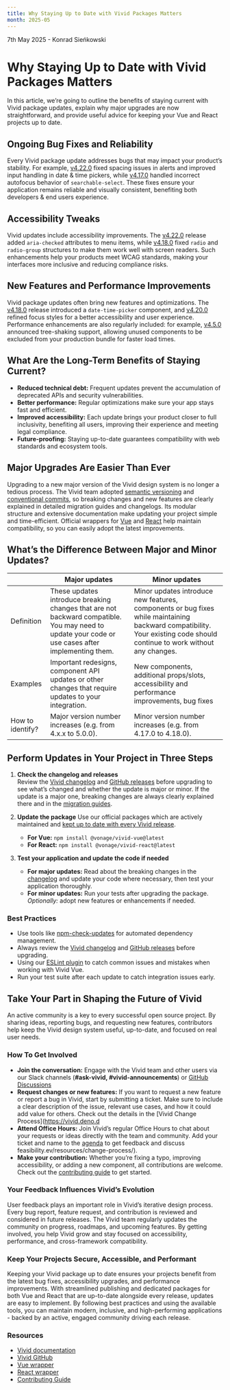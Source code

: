 ```yaml
---
title: Why Staying Up to Date with Vivid Packages Matters
month: 2025-05
---
```


7th May 2025 - Konrad Sieńkowski

# Why Staying Up to Date with Vivid Packages Matters

In this article, we’re going to outline the benefits of staying current with Vivid package updates, explain why major upgrades are now straightforward, and provide useful advice for keeping your Vue and React projects up to date.

## Ongoing Bug Fixes and Reliability

Every Vivid package update addresses bugs that may impact your product’s stability. For example, [v4.22.0](https://github.com/Vonage/vivid-3/releases/tag/vivid-v4.22.0) fixed spacing issues in alerts and improved input handling in date & time pickers, while [v4.17.0](https://github.com/Vonage/vivid-3/releases/tag/vivid-v4.17.0) handled incorrect autofocus behavior of `searchable-select`. These fixes ensure your application remains reliable and visually consistent, benefiting both developers & end users experience.

## Accessibility Tweaks

Vivid updates include accessibility improvements. The [v4.22.0](https://github.com/Vonage/vivid-3/releases/tag/vivid-v4.22.0) release added `aria-checked` attributes to menu items, while [v4.18.0](https://github.com/Vonage/vivid-3/releases/tag/vivid-v4.18.0) fixed `radio` and `radio-group` structures to make them work well with screen readers. Such enhancements help your products meet WCAG standards, making your interfaces more inclusive and reducing compliance risks.

## New Features and Performance Improvements

Vivid package updates often bring new features and optimizations. The [v4.18.0](https://github.com/Vonage/vivid-3/releases/tag/vivid-v4.18.0) release introduced a `date-time-picker` component, and [v4.20.0](https://github.com/Vonage/vivid-3/releases/tag/vivid-v4.20.0) refined focus styles for a better accessibility and user experience. Performance enhancements are also regularly included: for example, [v4.5.0](https://github.com/Vonage/vivid-3/releases/tag/vivid-v4.5.0) announced tree-shaking support, allowing unused components to be excluded from your production bundle for faster load times.

## What Are the Long-Term Benefits of Staying Current?

- **Reduced technical debt:** Frequent updates prevent the accumulation of deprecated APIs and security vulnerabilities.
- **Better performance:** Regular optimizations make sure your app stays fast and efficient.
- **Improved accessibility:** Each update brings your product closer to full inclusivity, benefiting all users, improving their experience and meeting legal compliance.
- **Future-proofing:** Staying up-to-date guarantees compatibility with web standards and ecosystem tools.

## Major Upgrades Are Easier Than Ever

Upgrading to a new major version of the Vivid design system is no longer a tedious process. The Vivid team adopted [semantic versioning](https://semver.org/) and [conventional commits](https://www.conventionalcommits.org/en/v1.0.0/), so breaking changes and new features are clearly explained in detailed migration guides and changelogs. Its modular structure and extensive documentation make updating your project simple and time-efficient. Official wrappers for [Vue](https://www.npmjs.com/package/@vonage/vivid-vue) and [React](https://github.com/Vonage/vivid-react) help maintain compatibility, so you can easily adopt the latest improvements.

## What’s the Difference Between Major and Minor Updates?

|                  | **Major updates**                                                                                                                                 | **Minor updates**                                                                                                                                                       |
| ---------------- | ------------------------------------------------------------------------------------------------------------------------------------------------- | ----------------------------------------------------------------------------------------------------------------------------------------------------------------------- |
| Definition       | These updates introduce breaking changes that are not backward compatible. You may need to update your code or use cases after implementing them. | Minor updates introduce new features, components or bug fixes while maintaining backward compatibility. Your existing code should continue to work without any changes. |
| Examples         | Important redesigns, component API updates or other changes that require updates to your integration.                                             | New components, additional props/slots, accessibility and performance improvements, bug fixes                                                                           |
| How to identify? | Major version number increases (e.g. from 4.x.x to 5.0.0).                                                                                        | Minor version number increases (e.g. from 4.17.0 to 4.18.0).                                                                                                            |

## Perform Updates in Your Project in Three Steps

1. **Check the changelog and releases**  
   Review the [Vivid changelog](https://github.com/Vonage/vivid-3/blob/main/libs/components/CHANGELOG.md) and [GitHub releases](https://github.com/Vonage/vivid-3/releases) before upgrading to see what’s changed and whether the update is major or minor. If the update is a major one, breaking changes are always clearly explained there and in the [migration guides](https://vivid.deno.dev/guides/v4-release-migration/).
2. **Update the package**
   Use our official packages which are actively maintained and [kept up to date with every Vivid release](https://vivid.deno.dev/getting-started/vue/#complete-and-up-to-date).

   - **For Vue:** `npm install @vonage/vivid-vue@latest`
   - **For React:** `npm install @vonage/vivid-react@latest`

3. **Test your application and update the code if needed**
   - **For major updates:** Read about the breaking changes in the [changelog](https://github.com/Vonage/vivid-3/blob/main/libs/components/CHANGELOG.md) and update your code where necessary, then test your application thoroughly.
   - **For minor updates:** Run your tests after upgrading the package. _Optionally:_ adopt new features or enhancements if needed.

### Best Practices

- Use tools like [npm-check-updates](https://www.npmjs.com/package/npm-check-updates) for automated dependency management.
- Always review the [Vivid changelog](https://github.com/Vonage/vivid-3/blob/main/libs/components/CHANGELOG.md) and [GitHub releases](https://github.com/Vonage/vivid-3/releases) before upgrading.
- Using our [ESLint plugin](https://vivid.deno.dev/guides/eslint-plugin/) to catch common issues and mistakes when working with Vivid Vue.
- Run your test suite after each update to catch integration issues early.

## Take Your Part in Shaping the Future of Vivid

An active community is a key to every successful open source project. By sharing ideas, reporting bugs, and requesting new features, contributors help keep the Vivid design system useful, up-to-date, and focused on real user needs.

### How To Get Involved

- **Join the conversation:** Engage with the Vivid team and other users via our Slack channels (**#ask-vivid, #vivid-announcements**) or [GitHub Discussions](https://github.com/Vonage/vivid-3/discussions)
- **Request changes or new features:** If you want to request a new feature or report a bug in Vivid, start by submitting a ticket. Make sure to include a clear description of the issue, relevant use cases, and how it could add value for others. Check out the details in the [Vivid Change Process](https://vivid.deno.d
- **Attend Office Hours:** Join Vivid’s regular Office Hours to chat about your requests or ideas directly with the team and community. Add your ticket and name to the [agenda](https://docs.google.com/document/d/1E0yvyGUzBoQFH5l_W6ElBoZaxqZ3HWmDLDqOl0lc8a0/edit?tab=t.0#heading=h.6an7tptc81o2) to get feedback and discuss feasibility.ev/resources/change-process/).
- **Make your contribution:** Whether you’re fixing a typo, improving accessibility, or adding a new component, all contributions are welcome. Check out the [contributing guide](https://github.com/Vonage/vivid-3/blob/main/.github/CONTRIBUTING.md) to get started.

### Your Feedback Influences Vivid’s Evolution

User feedback plays an important role in Vivid’s iterative design process. Every bug report, feature request, and contribution is reviewed and considered in future releases. The Vivid team regularly updates the community on progress, roadmaps, and upcoming features. By getting involved, you help Vivid grow and stay focused on accessibility, performance, and cross-framework compatibility.

### Keep Your Projects Secure, Accessible, and Performant

Keeping your Vivid package up to date ensures your projects benefit from the latest bug fixes, accessibility upgrades, and performance improvements. With streamlined publishing and dedicated packages for both Vue and React that are up-to-date alongside every release, updates are easy to implement. By following best practices and using the available tools, you can maintain modern, inclusive, and high-performing applications - backed by an active, engaged community driving each release.

### Resources

- [Vivid documentation](https://vivid.deno.dev/)
- [Vivid GitHub](https://github.com/Vonage/vivid-3)
- [Vue wrapper](https://www.npmjs.com/package/@vonage/vivid-vue)
- [React wrapper](https://github.com/Vonage/vivid-react)
- [Contributing Guide](https://github.com/Vonage/vivid-3/blob/main/.github/CONTRIBUTING.md)

